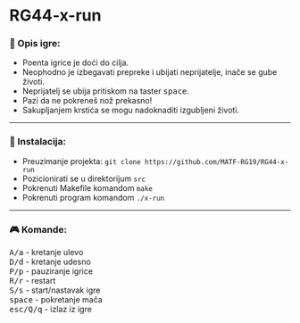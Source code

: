 # RG44-x-run

### :pencil: Opis igre:
* Poenta igrice je doći do cilja. <br>
* Neophodno je izbegavati prepreke i ubijati neprijatelje, inače se gube životi. <br>
* Neprijatelj se ubija pritiskom na taster <kbd>space</kbd>. <br> 
* Pazi da ne pokreneš nož prekasno! <br>
* Sakupljanjem krstića se mogu nadoknaditi izgubljeni životi. <br>
<hr>

### :wrench: Instalacija:
* Preuzimanje projekta: `git clone https://github.com/MATF-RG19/RG44-x-run` <br>
* Pozicionirati se u direktorijum `src` <br>
* Pokrenuti Makefile komandom `make` <br>
* Pokrenuti program komandom `./x-run`

<hr>

### :video_game: Komande:
<kbd>A/a</kbd> - kretanje ulevo <br>
<kbd>D/d</kbd> - kretanje udesno <br>
<kbd>P/p</kbd> - pauziranje igrice <br>
<kbd>R/r</kbd> - restart <br>
<kbd>S/s</kbd> - start/nastavak igre <br>
<kbd>space</kbd> - pokretanje mača <br>
<kbd>esc/Q/q</kbd> - izlaz iz igre <br>